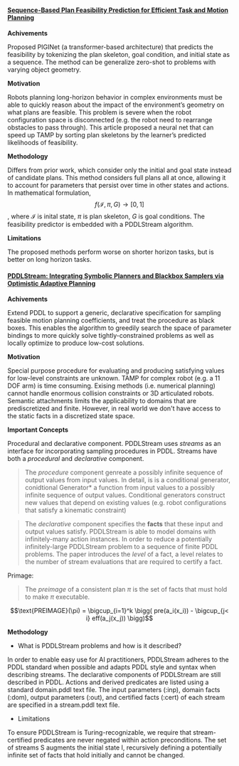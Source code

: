 #### [Sequence-Based Plan Feasibility Prediction for Efficient Task and Motion Planning](https://arxiv.org/pdf/2211.01576.pdf)

**Achivements**

Proposed PIGINet (a transformer-based architecture) that predicts the feasibility by tokenizing the plan skeleton, goal condition, and initial state as a sequence. The method can be generalize zero-shot to problems with varying object geometry.

**Motivation**

Robots planning long-horizon behavior in complex environments must be able to quickly reason about the impact of the environment’s geometry on what plans are feasible. This problem is severe when the robot configuration space is disconnected (e.g. the robot need to rearrange obstacles to pass through). This article proposed a neural net that can speed up TAMP by sorting plan skeletons by the learner’s predicted likelihoods of feasibility.

**Methodology**

Differs from prior work, which consider  only the initial and goal state instead of candidate plans. This method considers full plans all at once, allowing it to account for parameters that persist over time in other states and actions. In mathematical formulation, $$f(\mathcal{I},\pi,G) \rightarrow [0,1]$$, where $\mathcal{I}$ is inital state, $\pi$ is plan skeleton, $G$ is goal conditions. The feasibility predictor is embedded with a PDDLStream algorithm.

**Limitations**

The proposed methods perform worse on shorter horizon tasks, but is better on long horizon tasks.



#### [PDDLStream: Integrating Symbolic Planners and Blackbox Samplers via Optimistic Adaptive Planning](https://arxiv.org/pdf/1802.08705.pdf)

**Achivements**

Extend PDDL to support a generic, declarative specification for sampling feasible motion planning coefficients, and treat the procedure as black boxes. This enables the algorithm to greedily search the space of parameter bindings to more quickly solve tightly-constrained problems as well as locally optimize to produce low-cost solutions.

**Motivation**

Special purpose procedure for evaluating and producing satisfying values for low-level constraints are unknown. TAMP for complex robot (e.g. a 11 DOF arm) is time consuming. Exising methods (i.e. numerical planning) cannot handle enormous collision constraints or 3D articulated robots. Semantic attachments limits the applicability to domains that are prediscretized and finite. However, in real world we don't have access to the static facts in a discretized state space. 

**Important Concepts**

Procedural and declarative component. PDDLStream uses *streams* as an interface for incorporating sampling procedures in PDDL. Streams have both a *procedural* and *declarative* component. 

> The *procedure* component genreate a possibly infinite sequence of output values from input values. In detail, is is a conditional generator, conidtional Generator* a function from input values to a possibly infinite sequence of output values. Conditional generators construct new values that depend on existing values (e.g. robot configurations that satisfy a kinematic constraint)

> The *declarative* component specifies the **facts** that these input and output values satisfy. PDDLStream is able to model domains with infinitely-many action instances. In order to reduce a potentially infinitely-large PDDLStream problem to a sequence of finite PDDL problems. The paper introduces the *level* of a fact, a level relates to the number of stream evaluations that are required to certify a fact.

Primage:

> The *preimage* of a consistent plan $\pi$ is the set of facts that must hold to make $\pi$ executable.

$$\text{PREIMAGE}(\pi) = \bigcup_{i=1}^k \bigg( pre(a_i(x_i)) - \bigcup_{j< i} eff(a_j(x_j)) \bigg)$$

**Methodology**

- What is PDDLStream problems and how is it described?

In order to enable easy use for AI practitioners, PDDLStream adheres to the PDDL standard when possible and adapts PDDL style and syntax when describing streams. The declarative components of PDDLStream are still described in PDDL. Actions and derived predicates are listed using a standard domain.pddl text file. The input parameters (:inp), domain facts (:dom), output parameters (:out), and certified facts (:cert) of each stream are specified in a stream.pddl text file.

- Limitations

To ensure PDDLStream is Turing-recognizable, we require that stream-certified predicates are never negated within action preconditions. The set of streams S augments the initial state I, recursively defining a potentially infinite set of facts that hold initially and cannot be changed.


